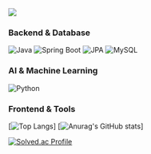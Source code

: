 <img src="https://capsule-render.vercel.app/api?type=모양&color=색상코드&height=높이&section=header&text=텍스트&fontSize=텍스트크기" />

### Backend & Database
![Java](https://img.shields.io/badge/Java-ED8B00?style=flat&logo=java&logoColor=white)
![Spring Boot](https://img.shields.io/badge/Spring%20Boot-6DB33F?style=flat&logo=spring&logoColor=white)
![JPA](https://img.shields.io/badge/JPA-59666C?style=flat&logo=hibernate&logoColor=white)
![MySQL](https://img.shields.io/badge/MySQL-4479A1?style=flat&logo=mysql&logoColor=white)

### AI & Machine Learning
![Python](https://img.shields.io/badge/Python-3776AB?style=flat&logo=python&logoColor=white)

### Frontend & Tools



​[![Top Langs](https://github-readme-stats.vercel.app/api/top-langs/?username=nahcoh)]
[![Anurag's GitHub stats](https://github-readme-stats.vercel.app/api?username=nahcoh)]



[![Solved.ac Profile](http://mazassumnida.wtf/api/v2/generate_badge?boj=ak015a01)](https://solved.ac/nahcohflow2103/)
